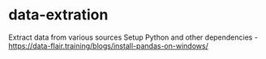 # data-extration
Extract data from various sources
Setup Python and other dependencies - https://data-flair.training/blogs/install-pandas-on-windows/

